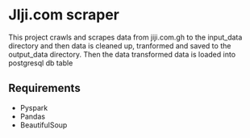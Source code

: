 # JIji.com scraper

This project crawls and scrapes data from jiji.com.gh to the input_data directory and then data is cleaned up, tranformed and saved to the output_data directory. Then the data transformed data is loaded into postgresql db table

## Requirements
* Pyspark
* Pandas
* BeautifulSoup
